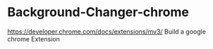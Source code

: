 # Background-Changer-chrome
https://developer.chrome.com/docs/extensions/mv3/
Build a google chrome Extension
